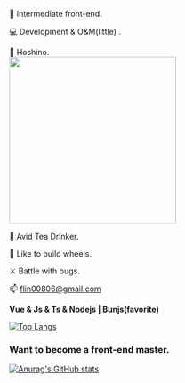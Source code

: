 👼 Intermediate front-end.

💻 Development & O&M(little) .

<div>🥰 Hoshino.</div>
<img style="height:300px" src="https://github.com/Azzellz/Azzellz/assets/117060720/6429ca4e-fcd9-45b3-97f8-cf90716d26ab">

🍵 Avid Tea Drinker.

🛞 Like to build wheels.

⚔️ Battle with bugs.

📫 flin00806@gmail.com

**Vue & Js & Ts & Nodejs | Bunjs(favorite)**

[![Top Langs](https://github-readme-stats.vercel.app/api/top-langs/?username=Azzellz&layout=compact)](https://github.com/anuraghazra/github-readme-stats)

### Want to become a front-end master.
[![Anurag's GitHub stats](https://github-readme-stats.vercel.app/api?username=Azzellz&show_icons=true&theme=rose)](https://github.com/anuraghazra/github-readme-stats)


<!--
**Azzellz/Azzellz** is a ✨ _special_ ✨ repository because its `README.md` (this file) appears on your GitHub profile.

Here are some ideas to get you started:

- 🔭 I’m currently working on ...
- 🌱 I’m currently learning ...
- 👯 I’m looking to collaborate on ...
- 🤔 I’m looking for help with ...
- 💬 Ask me about ...
- 📫 How to reach me: ...
- 😄 Pronouns: ...
- ⚡ Fun fact: ...
-->  
